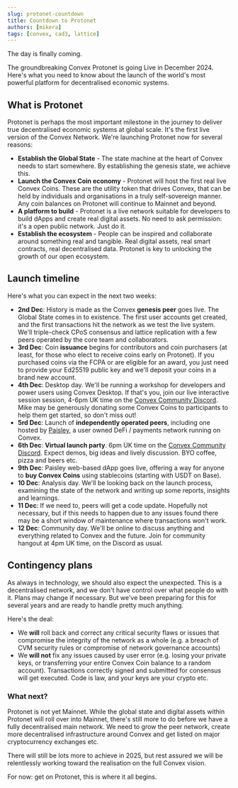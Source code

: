 ```yaml
---
slug: protonet-countdown
title: Countdown to Protonet
authors: [mikera]
tags: [convex, cad3, lattice]
---
```


The day is finally coming. 

The groundbreaking Convex Protonet is going Live in December 2024. Here's what you need to know about the launch of the world's most powerful platform for decentralised economic systems.

<!-- truncate -->

## What is Protonet

Protonet is perhaps the most important milestone in the journey to deliver true decentralised economic systems at global scale. It's the first live version of the Convex Network. We're launching Protonet now for several reasons:

- **Establish the Global State** - The state machine at the heart of Convex needs to start somewhere. By establishing the genesis state, we achieve this. 
- **Launch the Convex Coin economy** - Protonet will host the first real live Convex Coins. These are the utility token that drives Convex, that can be held by individuals and organisations in a truly self-sovereign manner. Any coin balances on Protonet will continue to Mainnet and beyond.  
- **A platform to build** - Protonet is a live network suitable for developers to build dApps and create real digital assets. No need to ask permission: it's a open public network. Just do it.
- **Establish the ecosystem** - People can be inspired and collaborate around something real and tangible. Real digital assets, real smart contracts, real decentralised data. Protonet is key to unlocking the growth of our open ecosystem. 

## Launch timeline

Here's what you can expect in the next two weeks:

- **2nd Dec**: History is made as the Convex **genesis peer** goes live. The Global State comes in to existence. The first user accounts get created, and the first transactions hit the network as we test the live system. We'll triple-check CPoS consensus and lattice replication with a few peers operated by the core team and collaborators.
- **3rd Dec**: Coin **issuance** begins for contributors and coin purchasers (at least, for those who elect to receive coins early on Protonet). If you purchased coins via the FCPA or are eligible for an award, you just need to provide your Ed25519 public key and we'll deposit your coins in a brand new account.
- **4th Dec**: Desktop day. We'll be running a workshop for developers and power users using Convex Desktop. If that's you, join our live interactive session session, 4-6pm UK time on the [Convex Community Discord](https://discord.com/invite/xfYGq4CT7v). Mike may be generously donating some Convex Coins to participants to help them get started, so don't miss out!
- **5rd Dec**: Launch of **independently operated peers**, including one hosted by [Paisley](https://www.paisley.io/), a user owned DeFi / payments network running on Convex.
- **6th Dec**: **Virtual launch party**. 6pm UK time on the [Convex Community Discord](https://discord.com/invite/xfYGq4CT7v). Expect demos, big ideas and lively discussion. BYO coffee, pizza and beers etc. 
- **9th Dec**: Paisley web-based dApp goes live, offering a way for anyone to **buy Convex Coins** using stablecoins (starting with USDT on Base). 
- **10 Dec**: Analysis day. We'll be looking back on the launch process, examining the state of the network and writing up some reports, insights and learnings.
- **11 Dec**: If we need to, peers will get a code update. Hopefully not necessary, but if this needs to happen due to any issues found there may be a short window of maintenance where transactions won't work.
- **12 Dec**: Community day. We'll be online to discuss anything and everything related to Convex and the future. Join for community hangout at 4pm UK time, on the Discord as usual. 

## Contingency plans

As always in technology, we should also expect the unexpected. This is a decentralised network, and we don't have control over what people do with it. Plans may change if necessary. But we've been preparing for this for several years and are ready to handle pretty much anything.

Here's the deal:
- We **will** roll back and correct any critical security flaws or issues that compromise the integrity of the network as a whole (e.g. a breach of CVM security rules or compromise of network governance accounts)
- We **will not** fix any issues caused by user error (e.g. losing your private keys, or transferring your entire Convex Coin balance to a random account). Transactions correctly signed and submitted for consensus will get executed. Code is law, and your keys are your crypto etc.

### What next?

Protonet is not yet Mainnet. While the global state and digital assets within Protonet will roll over into Mainnet, there's still more to do before we have a fully decentralised main network. We need to grow the peer network, create more decentralised infrastructure around Convex and get listed on major cryptocurrency exchanges etc.

There will still be lots more to achieve in 2025, but rest assured we will be relentlessly working toward the realisation on the full Convex vision. 

For now: get on Protonet, this is where it all begins.

